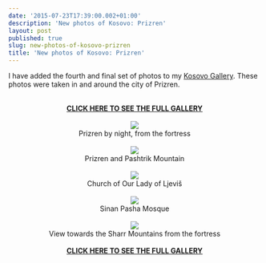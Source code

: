 ```yaml
---
date: '2015-07-23T17:39:00.002+01:00'
description: 'New photos of Kosovo: Prizren'
layout: post
published: true
slug: new-photos-of-kosovo-prizren
title: 'New photos of Kosovo: Prizren'
---
```


I have added the fourth and final set of photos to my <a href="http://www.pbase.com/alangrant/kosovo">Kosovo Gallery</a>. These photos were taken in and around the city of Prizren.<br />
<br />
<div class="separator" style="clear: both; text-align: center;"><a href="http://www.pbase.com/alangrant/kosovo3"><b>CLICK HERE TO SEE THE FULL GALLERY</b></a><br />
<br />
<a href="http://www.pbase.com/alangrant/image/160818330" style="margin-left: 1em; margin-right: 1em;" title="Prizren by night, from the fortress"><img border="0" src="http://www.pbase.com/alangrant/image/160818330/medium.jpg" /></a><br />
Prizren by night, from the fortress<br />
<br />
<a href="http://www.pbase.com/alangrant/image/160818333" style="margin-left: 1em; margin-right: 1em;" title="Prizren and Pashtrik Mountan"><img border="0" src="http://www.pbase.com/alangrant/image/160818333/medium.jpg" /></a><br />
Prizren and Pashtrik Mountain<br />
<br />
<a href="http://www.pbase.com/alangrant/image/160818346" style="margin-left: 1em; margin-right: 1em;" title="Church of Our Lady of Ljeviš"><img border="0" src="http://www.pbase.com/alangrant/image/160818346/medium.jpg" /></a><br />
Church of Our Lady of Ljeviš<br />
<br />
<a href="http://www.pbase.com/alangrant/image/160818322" style="margin-left: 1em; margin-right: 1em;" title="Sinan Pasha Mosque"><img border="0" src="http://www.pbase.com/alangrant/image/160818322/medium.jpg" /></a><br />
Sinan Pasha Mosque<br />
<br />
<a href="http://www.pbase.com/alangrant/image/160818298" style="margin-left: 1em; margin-right: 1em;" title="View towards the Sharr Mountains from the fortress"><img border="0" src="http://www.pbase.com/alangrant/image/160818298/medium.jpg" /></a><br />
View towards the Sharr Mountains from the fortress<br />
<br />
<a href="http://www.pbase.com/alangrant/kosovo3"><b>CLICK HERE TO SEE THE FULL GALLERY</b></a><br />
<br />
</div><br />
